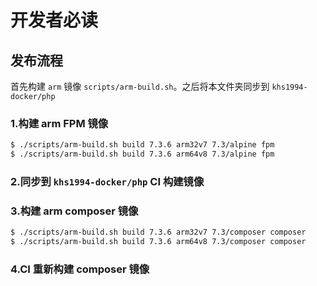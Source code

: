 # 开发者必读

## 发布流程

首先构建 `arm` 镜像 `scripts/arm-build.sh`。之后将本文件夹同步到 `khs1994-docker/php`

### 1.构建 arm FPM 镜像

```bash
$ ./scripts/arm-build.sh build 7.3.6 arm32v7 7.3/alpine fpm
$ ./scripts/arm-build.sh build 7.3.6 arm64v8 7.3/alpine fpm
```

### 2.同步到 `khs1994-docker/php` CI 构建镜像

### 3.构建 arm composer 镜像

```bash
$ ./scripts/arm-build.sh build 7.3.6 arm32v7 7.3/composer composer
$ ./scripts/arm-build.sh build 7.3.6 arm64v8 7.3/composer composer
```

### 4.CI 重新构建 composer 镜像

